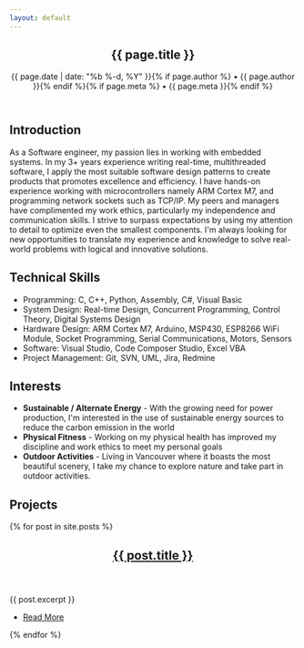 ```yaml
---
layout: default
---
```


<div id="main">
  <article>
    <header>
      <h1 class="post-title">{{ page.title }}</h1>
      <p class="post-meta">{{ page.date | date: "%b %-d, %Y" }}{% if page.author %} • {{ page.author }}{% endif %}{% if page.meta %} • {{ page.meta }}{% endif %}</p>
    </header>

<section>
<div class="info" markdown="1">  

## Introduction

As a Software engineer, my passion lies in working with embedded systems. In my 3+ years experience writing real-time, multithreaded software, I apply the most suitable software design patterns to create products that promotes excellence and efficiency. I have hands-on experience working with microcontrollers namely ARM Cortex M7, and programming network sockets such as TCP/IP. My peers and managers have complimented my work ethics, particularly my independence and communication skills. I strive to surpass expectations by using my attention to detail to optimize even the smallest components. I'm always looking for new opportunities to translate my experience and knowledge to solve real-world problems with logical and innovative solutions.


## Technical Skills
* Programming: C, C++, Python, Assembly, C#, Visual Basic
* System Design: Real-time Design, Concurrent Programming, Control Theory, Digital Systems Design
* Hardware Design: ARM Cortex M7, Arduino, MSP430, ESP8266 WiFi Module, Socket Programming, Serial Communications, Motors, Sensors
* Software: Visual Studio, Code Composer Studio, Excel VBA
* Project Management: Git, SVN, UML, Jira, Redmine

## Interests
* **Sustainable / Alternate Energy** - With the growing need for power production, I'm interested in the use of sustainable energy sources to reduce the carbon emission in the world
* **Physical Fitness** - Working on my physical health has improved my discipline and work ethics to meet my personal goals
* **Outdoor Activities** - Living in Vancouver where it boasts the most beautiful scenery, I take my chance to explore nature and take part in outdoor activities.

## Projects

</div>	  
    </section>
    <section>
      <footer>
        <div class="row">
        {% for post in site.posts %}
        <article class="{% cycle '6u', '6u$' %} 12u(small) excerpt">
          <header>
            <h2><a href="{{ post.url }}">{{ post.title }}</a></h2>
          </header>
          <section>
            {{ post.excerpt }}
          </section>
          <footer>
            <ul class="actions">
              <li><a href="{{ post.url }}" class="button">Read More</a></li>
            </ul>
          </footer>
        </article>
        {% endfor %}  
        </div>
      </footer>
    </section>
  </article>
</div>
